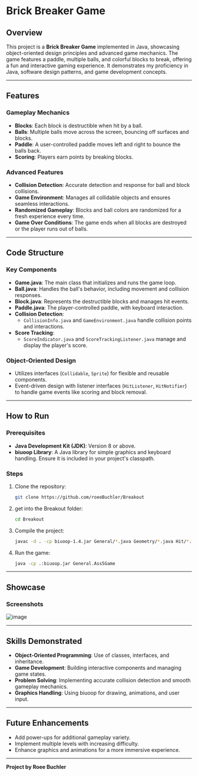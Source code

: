 # Brick Breaker Game

## Overview
This project is a **Brick Breaker Game** implemented in Java, showcasing object-oriented design principles and advanced game mechanics. The game features a paddle, multiple balls, and colorful blocks to break, offering a fun and interactive gaming experience. It demonstrates my proficiency in Java, software design patterns, and game development concepts.

---

## Features

### Gameplay Mechanics
- **Blocks**: Each block is destructible when hit by a ball.
- **Balls**: Multiple balls move across the screen, bouncing off surfaces and blocks.
- **Paddle**: A user-controlled paddle moves left and right to bounce the balls back.
- **Scoring**: Players earn points by breaking blocks.

### Advanced Features
- **Collision Detection**: Accurate detection and response for ball and block collisions.
- **Game Environment**: Manages all collidable objects and ensures seamless interactions.
- **Randomized Gameplay**: Blocks and ball colors are randomized for a fresh experience every time.
- **Game Over Conditions**: The game ends when all blocks are destroyed or the player runs out of balls.

---

## Code Structure

### Key Components
- **Game.java**: The main class that initializes and runs the game loop.
- **Ball.java**: Handles the ball's behavior, including movement and collision responses.
- **Block.java**: Represents the destructible blocks and manages hit events.
- **Paddle.java**: The player-controlled paddle, with keyboard interaction.
- **Collision Detection**:
  - `CollisionInfo.java` and `GameEnvironment.java` handle collision points and interactions.
- **Score Tracking**:
  - `ScoreIndicator.java` and `ScoreTrackingListener.java` manage and display the player's score.

### Object-Oriented Design
- Utilizes interfaces (`Collidable`, `Sprite`) for flexible and reusable components.
- Event-driven design with listener interfaces (`HitListener`, `HitNotifier`) to handle game events like scoring and block removal.

---

## How to Run

### Prerequisites
- **Java Development Kit (JDK)**: Version 8 or above.
- **biuoop Library**: A Java library for simple graphics and keyboard handling. Ensure it is included in your project's classpath.

### Steps
1. Clone the repository:
   ```bash
   git clone https://github.com/roeeBuchler/Breakout
   ```
2. get into the Breakout folder:
   ```bash
   cd Breakout
   
3. Compile the project:
   ```bash
   javac -d . -cp biuoop-1.4.jar General/*.java Geometry/*.java Hit/*.java Ass5Game.java
   ```
4. Run the game:
   ```bash
   java -cp .:biuoop.jar General.Ass5Game
   ```

---

## Showcase

### Screenshots
![image](https://github.com/user-attachments/assets/c5f7ad83-a893-4f76-9e3e-1ff40f134300)


---

## Skills Demonstrated
- **Object-Oriented Programming**: Use of classes, interfaces, and inheritance.
- **Game Development**: Building interactive components and managing game states.
- **Problem Solving**: Implementing accurate collision detection and smooth gameplay mechanics.
- **Graphics Handling**: Using biuoop for drawing, animations, and user input.

---

## Future Enhancements
- Add power-ups for additional gameplay variety.
- Implement multiple levels with increasing difficulty.
- Enhance graphics and animations for a more immersive experience.

---

**Project by Roee Buchler**
